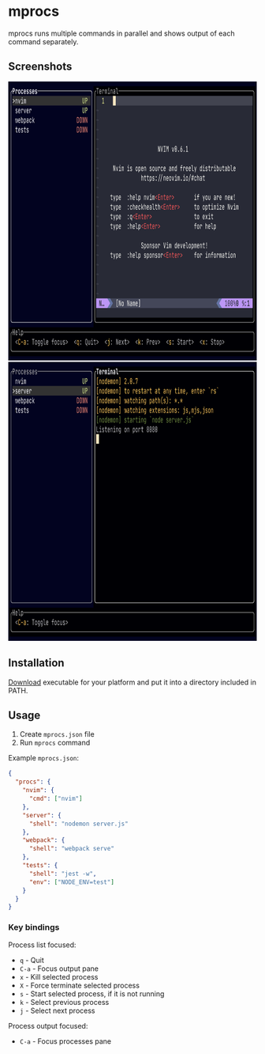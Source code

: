 # mprocs

mprocs runs multiple commands in parallel and shows output of each command
separately.

## Screenshots

<img src="img/screenshot1.png" width="889" height="564" />
<img src="img/screenshot2.png" width="889" height="564" />

## Installation

[Download](https://github.com/pvolok/mprocs/releases) executable for your
platform and put it into a directory included in PATH.

## Usage

1. Create `mprocs.json` file
2. Run `mprocs` command

Example `mprocs.json`:

```json
{
  "procs": {
    "nvim": {
      "cmd": ["nvim"]
    },
    "server": {
      "shell": "nodemon server.js"
    },
    "webpack": {
      "shell": "webpack serve"
    },
    "tests": {
      "shell": "jest -w",
      "env": ["NODE_ENV=test"]
    }
  }
}
```

### Key bindings

Process list focused:
- `q` - Quit
- `C-a` - Focus output pane
- `x` - Kill selected process
- `X` - Force terminate selected process
- `s` - Start selected process, if it is not running
- `k` - Select previous process
- `j` - Select next process

Process output focused:
- `C-a` - Focus processes pane
